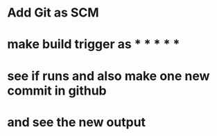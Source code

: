 # Add Git as SCM
# make build trigger as * * * * *
# see if runs and also make one new commit in github
# and see the new output
